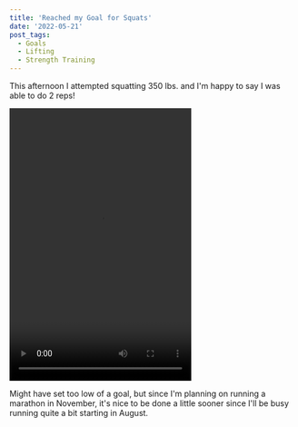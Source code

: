```yaml
---
title: 'Reached my Goal for Squats'
date: '2022-05-21'
post_tags:
  - Goals
  - Lifting
  - Strength Training
---
```


This afternoon I attempted squatting 350 lbs. and I'm happy to say I was able to do 2 reps!
<!-- excerpt -->

<div class="video-container">
    <video controls autoplay="false" width="320" height="480">
        <source src="/videos/posts/2022-05-21-reached-my-goal-for-squats/350squats.mp4" type="video/mp4" />
         Not Supported
    </video>
</div>

Might have set too low of a goal, but since I'm planning on running a marathon in November, it's nice to be done a little sooner since I'll be busy running quite a bit starting in August.